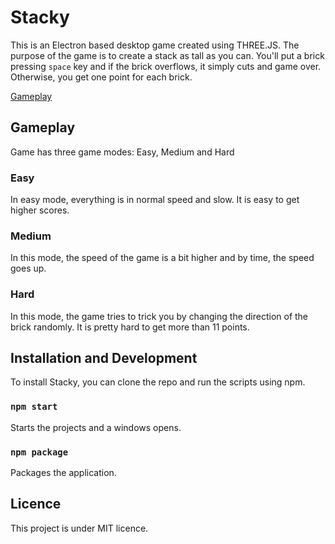 # Stacky

This is an Electron based desktop game created using THREE.JS. The purpose of the game is to create a stack as tall as you can. You'll put a brick pressing `space` key and if the brick overflows, it simply cuts and game over. Otherwise, you get one point for each brick.

[Gameplay](https://github.com/XenoverseUp/stacky/blob/main/ss.png)

## Gameplay
Game has three game modes: Easy, Medium and Hard

### Easy
In easy mode, everything is in normal speed and slow. It is easy to get higher scores.

### Medium
In this mode, the speed of the game is a bit higher and by time, the speed goes up.

### Hard
In this mode, the game tries to trick you by changing the direction of the brick randomly. It is pretty hard to get more than 11 points.

## Installation and Development
To install Stacky, you can clone the repo and run the scripts using npm. 

### ```npm start```
Starts the projects and a windows opens.

### ```npm package```
Packages the application.

## Licence
This project is under MIT licence.
